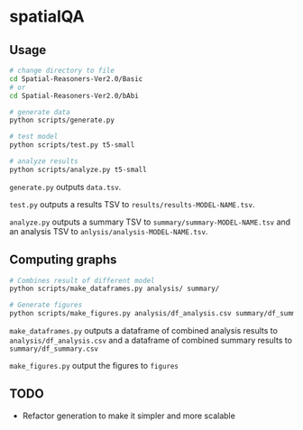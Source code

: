 # spatialQA

<!-- ## Setup

```bash
python3 -m pip install -r requirements.txt
``` -->

## Usage

```bash
# change directory to file
cd Spatial-Reasoners-Ver2.0/Basic
# or
cd Spatial-Reasoners-Ver2.0/bAbi

# generate data
python scripts/generate.py

# test model
python scripts/test.py t5-small

# analyze results
python scripts/analyze.py t5-small
```

`generate.py` outputs `data.tsv`.

`test.py` outputs a results TSV to `results/results-MODEL-NAME.tsv`.

`analyze.py` outputs a summary TSV to `summary/summary-MODEL-NAME.tsv` and an analysis TSV to `anlysis/analysis-MODEL-NAME.tsv`.


## Computing graphs

```bash
# Combines result of different model
python scripts/make_dataframes.py analysis/ summary/

# Generate figures
python scripts/make_figures.py analysis/df_analysis.csv summary/df_summary.csv 
```

`make_dataframes.py` outputs a dataframe of combined analysis results to `analysis/df_analysis.csv` and a dataframe of combined summary results to `summary/df_summary.csv` 

`make_figures.py` output the figures to `figures`

## TODO

* Refactor generation to make it simpler and more scalable
